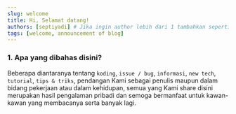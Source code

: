 ```yaml
---
slug: welcome
title: Hi, Selamat datang!
authors: [septiyadi] # Jika ingin author lebih dari 1 tambahkan seperti berikut -> authors: [slorber, yangshun]
tags: [welcome, announcement of blog]
---
```


### 1. Apa yang dibahas disini?
Beberapa diantaranya tentang `koding`, `issue / bug`, `informasi`, `new tech`, `tutorial`, `tips & triks`, pendangan Kami sebagai penulis maupun dalam bidang pekerjaan atau dalam kehidupan, semua yang Kami share disini merupakan hasil pengalaman pribadi dan semoga bermanfaat untuk kawan-kawan yang membacanya serta banyak lagi.

